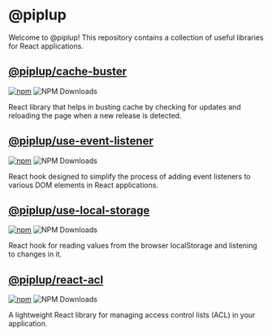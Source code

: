 # @piplup

Welcome to @piplup! This repository contains a collection of useful libraries for React applications.

## [@piplup/cache-buster](./packages/cache-buster/README.md)

[![npm](https://img.shields.io/npm/v/@piplup/cache-buster)](https://www.npmjs.com/package/@piplup/cache-buster)
![NPM Downloads](https://img.shields.io/npm/dt/@piplup/cache-buster)

React library that helps in busting cache by checking for updates and reloading the page when a new release is detected.

## [@piplup/use-event-listener](./packages/use-event-listener/README.md)

[![npm](https://img.shields.io/npm/v/@piplup/use-event-listener)](https://www.npmjs.com/package/@piplup/use-event-listener)
![NPM Downloads](https://img.shields.io/npm/dt/@piplup/use-event-listener)

React hook designed to simplify the process of adding event listeners to various DOM elements in React applications.

## [@piplup/use-local-storage](./packages/use-local-storage/README.md)

[![npm](https://img.shields.io/npm/v/@piplup/use-local-storage)](https://www.npmjs.com/package/@piplup/use-local-storage)
![NPM Downloads](https://img.shields.io/npm/dt/@piplup/use-local-storage)

React hook for reading values from the browser localStorage and listening to changes in it.

## [@piplup/react-acl](./packages/react-acl/README.md)

[![npm](https://img.shields.io/npm/v/@piplup/react-acl)](https://www.npmjs.com/package/@piplup/react-acl)
![NPM Downloads](https://img.shields.io/npm/dt/@piplup/react-acl)

A lightweight React library for managing access control lists (ACL) in your application.
